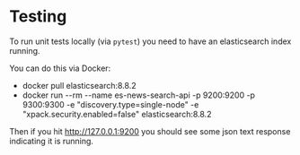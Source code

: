Testing
=======

To run unit tests locally (via `pytest`) you need to have an elasticsearch index running.

You can do this via Docker:
 * docker pull elasticsearch:8.8.2 
 * docker run --rm --name es-news-search-api -p 9200:9200 -p 9300:9300 -e "discovery.type=single-node" -e "xpack.security.enabled=false" elasticsearch:8.8.2

Then if you hit http://127.0.0.1:9200 you should see some json text response indicating it is running. 
